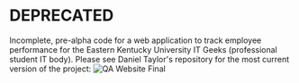 # DEPRECATED
Incomplete, pre-alpha code for a web application to track employee performance for the Eastern Kentucky University IT Geeks (professional student IT body). Please see Daniel Taylor's repository for the most current version of the project: ![QA Website Final](https://github.com/danielTaylor2432/QA-Website-Final)
